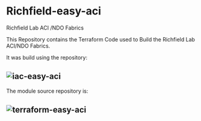 # Richfield-easy-aci
Richfield Lab ACI /NDO Fabrics 

This Repository contains the Terraform Code used to Build the Richfield Lab ACI/NDO Fabrics.

It was build using the repository:
## ![iac-easy-aci](https://github.com/scotttyso/iac-easy-aci)

The module source repository is:
## ![terraform-easy-aci](https://github.com/terraform-cisco-modules/terraform-easy-aci)